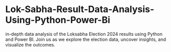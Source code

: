 # Lok-Sabha-Result-Data-Analysis-Using-Python-Power-Bi
in-depth data analysis of the Loksabha Election 2024 results using Python and Power BI. Join us as we explore the election data, uncover insights, and visualize the outcomes. 
